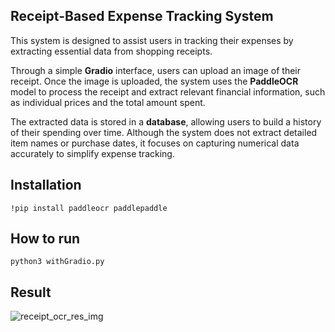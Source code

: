 ## Receipt-Based Expense Tracking System

This system is designed to assist users in tracking their expenses by extracting essential data from shopping receipts. 

Through a simple **Gradio** interface, users can upload an image of their receipt. Once the image is uploaded, the system uses the **PaddleOCR** model to process the receipt and extract relevant financial information, such as individual prices and the total amount spent.

The extracted data is stored in a **database**, allowing users to build a history of their spending over time. Although the system does not extract detailed item names or purchase dates, it focuses on capturing numerical data accurately to simplify expense tracking.

## Installation

`!pip install paddleocr paddlepaddle`

## How to run
`python3 withGradio.py`

## Result
![receipt_ocr_res_img](https://github.com/user-attachments/assets/2b227354-90b8-474e-8472-b26b16908700)

